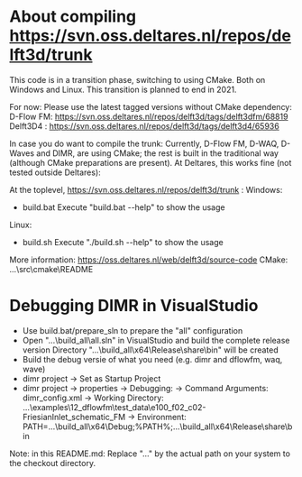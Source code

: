 About compiling https://svn.oss.deltares.nl/repos/delft3d/trunk
===============================================================
This code is in a transition phase, switching to using CMake. Both on Windows and Linux.
This transition is planned to end in 2021.

For now: Please use the latest tagged versions without CMake dependency:
D-Flow FM: https://svn.oss.deltares.nl/repos/delft3d/tags/delft3dfm/68819
Delft3D4 : https://svn.oss.deltares.nl/repos/delft3d/tags/delft3d4/65936

In case you do want to compile the trunk:
Currently, D-Flow FM, D-WAQ, D-Waves and DIMR,  are using CMake; the rest is built in the traditional way (although CMake preparations are present).
At Deltares, this works fine (not tested outside Deltares):

At the toplevel, https://svn.oss.deltares.nl/repos/delft3d/trunk :
Windows:
- build.bat
  Execute "build.bat --help" to show the usage

Linux:
- build.sh
  Execute "./build.sh --help" to show the usage

More information:
https://oss.deltares.nl/web/delft3d/source-code
CMake: ...\src\cmake\README



Debugging DIMR in VisualStudio
==============================
- Use build.bat/prepare_sln to prepare the "all" configuration
- Open "...\build_all\all.sln" in VisualStudio and build the complete release version
  Directory "...\build_all\x64\Release\share\bin" will be created
- Build the debug versie of what you need (e.g. dimr and dflowfm, waq, wave)
- dimr project -> Set as Startup Project
- dimr project -> properties -> Debugging:
    -> Command Arguments: dimr_config.xml
    -> Working Directory: ...\examples\12_dflowfm\test_data\e100_f02_c02-FriesianInlet_schematic_FM
    -> Environment: PATH=...\build_all\x64\Debug;%PATH%;...\build_all\x64\Release\share\bin


Note: in this README.md:
Replace "..." by the actual path on your system to the checkout directory.

